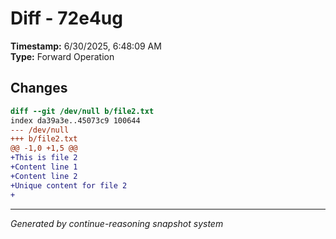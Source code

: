 # Diff - 72e4ug

**Timestamp:** 6/30/2025, 6:48:09 AM  
**Type:** Forward Operation

## Changes

```diff
diff --git /dev/null b/file2.txt
index da39a3e..45073c9 100644
--- /dev/null
+++ b/file2.txt
@@ -1,0 +1,5 @@
+This is file 2
+Content line 1
+Content line 2
+Unique content for file 2
+

```

---
*Generated by continue-reasoning snapshot system*
